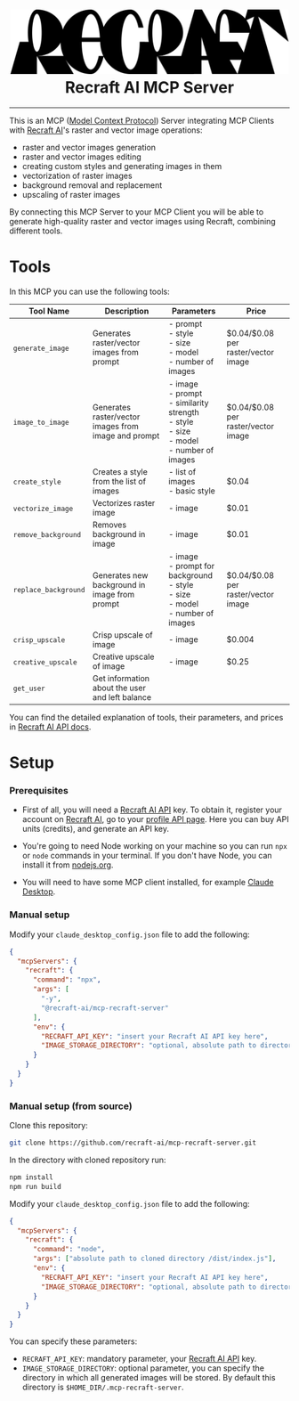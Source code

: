 <div align="center">
  <h1>
    <img src="images/recraft.svg" width="500px">
    <br/>Recraft AI MCP Server
  </h1>
</div>

---

This is an MCP ([Model Context Protocol](https://modelcontextprotocol.io/)) Server integrating MCP Clients with [Recraft AI](https://recraft.ai/)'s raster and vector image operations:

- raster and vector images generation
- raster and vector images editing
- creating custom styles and generating images in them
- vectorization of raster images
- background removal and replacement
- upscaling of raster images

By connecting this MCP Server to your MCP Client you will be able to generate high-quality raster and vector images using Recraft, combining different tools.

# Tools

In this MCP you can use the following tools:

| Tool Name | Description | Parameters | Price |
|-----------|-------------|------------|-------|
| `generate_image` | Generates raster/vector images from prompt | - prompt <br/> - style <br/> - size <br/> - model <br/> - number of images | \$0.04/\$0.08 per raster/vector image |
| `image_to_image` | Generates raster/vector images from image and prompt | - image <br/> - prompt <br/> - similarity strength <br/> - style <br/> - size <br/> - model <br/> - number of images | \$0.04/\$0.08 per raster/vector image |
| `create_style` | Creates a style from the list of images | - list of images <br/> - basic style | \$0.04 |
| `vectorize_image` | Vectorizes raster image | - image | \$0.01 |
| `remove_background` | Removes background in image | - image | \$0.01 |
| `replace_background` | Generates new background in image from prompt | - image <br/> - prompt for background <br/> - style <br/> - size <br/> - model <br/> - number of images | \$0.04/\$0.08 per raster/vector image |
| `crisp_upscale` | Crisp upscale of image | - image | \$0.004 |
| `creative_upscale` | Creative upscale of image | - image | \$0.25 |
| `get_user` | Get information about the user and left balance |  |  |

You can find the detailed explanation of tools, their parameters, and prices in [Recraft AI API docs](https://recraft.ai/docs).

# Setup

### Prerequisites

- First of all, you will need a [Recraft AI API](https://www.recraft.ai/docs) key. To obtain it, register your account on [Recraft AI](https://www.recraft.ai), go to your [profile API page](https://www.recraft.ai/profile/api). Here you can buy API units (credits), and generate an API key.

- You're going to need Node working on your machine so you can run `npx` or `node` commands in your terminal. If you don't have Node, you can install it from [nodejs.org](https://nodejs.org/en/download).

- You will need to have some MCP client installed, for example [Claude Desktop](https://claude.ai/download).

### Manual setup

Modify your `claude_desktop_config.json` file to add the following:

```json
{
  "mcpServers": {
    "recraft": {
      "command": "npx",
      "args": [
        "-y",
        "@recraft-ai/mcp-recraft-server"
      ],
      "env": {
        "RECRAFT_API_KEY": "insert your Recraft AI API key here",
        "IMAGE_STORAGE_DIRECTORY": "optional, absolute path to directory where generated images will be stored"
      }
    }
  }
}
```

### Manual setup (from source)

Clone this repository:

```bash
git clone https://github.com/recraft-ai/mcp-recraft-server.git
```

In the directory with cloned repository run:

```bash
npm install
npm run build
```

Modify your `claude_desktop_config.json` file to add the following:

```json
{
  "mcpServers": {
    "recraft": {
      "command": "node",
      "args": ["absolute path to cloned directory /dist/index.js"],
      "env": {
        "RECRAFT_API_KEY": "insert your Recraft AI API key here",
        "IMAGE_STORAGE_DIRECTORY": "optional, absolute path to directory where generated images will be stored"
      }
    }
  }
}
```

You can specify these parameters:

- `RECRAFT_API_KEY`: mandatory parameter, your [Recraft AI API](https://www.recraft.ai/profile/api) key.
- `IMAGE_STORAGE_DIRECTORY`: optional parameter, you can specify the directory in which all generated images will be stored. By default this directory is `$HOME_DIR/.mcp-recraft-server`.
